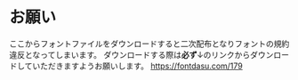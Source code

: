 # お願い
ここからフォントファイルをダウンロードすると二次配布となりフォントの規約違反となってしまいます。
ダウンロードする際は**必ず**↓のリンクからダウンロードしていただきますようお願いします。
https://fontdasu.com/179
